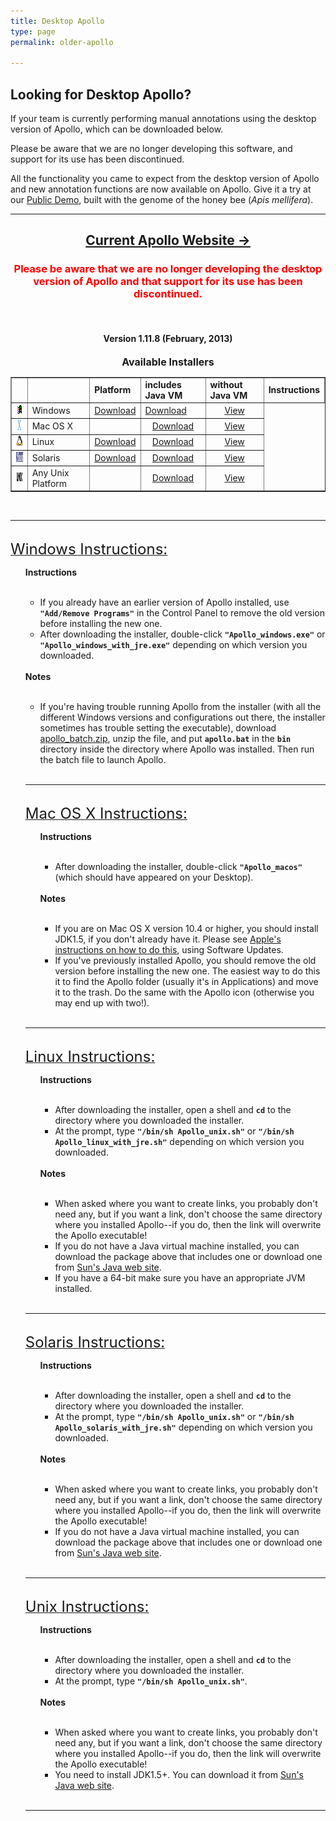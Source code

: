 ```yaml
---
title: Desktop Apollo
type: page
permalink: older-apollo

---
```


## Looking for Desktop Apollo?

If your team is currently performing manual annotations using the desktop version of Apollo, which can be downloaded below.

Please be aware that we are no longer developing this software, and support for its use has been discontinued.

All the functionality you came to expect from the desktop version of Apollo and new annotation functions are now available on Apollo. Give it a try at our [Public Demo](../public-demo/index.md), built with the genome of the honey bee (<i>Apis mellifera</i>).

--- 



<center>
<h2>
<a href="http://genomearchitect.github.io">Current Apollo Website &rarr;</a>
</h2>
<h3 align="center"><font color="red">Please be aware that we are no longer developing the desktop version of Apollo and that support for its use has been discontinued.</font></h3>
<br>
<h4>Version 1.11.8 (February, 2013)</h4>
</center>
<center>
<font size="3"><b>Available Installers</b></font><br>
<table border="1" cellpadding="3" cellspacing="10">
<tr>
<td></td>
<td></td>
<td><b>Platform</b></td>
<td><b>includes Java VM</b></td>
<td><b>without Java VM</b></td>
<td><b>Instructions</b></td>
</tr>
<tr>
<td><center><img src="/images/win.gif" width="26" height="16" alt="Windows" /></center></td>
<td>Windows</td>
<td><center><a href="http://icebox.lbl.gov/apollo/legacy/installers/Apollo_windows_with_jre.exe">Download</a></center></td>
<td><centpermalink: er><a href="http://icebox.lbl.gov/apollo/legacy/installers/Apollo_windows.exe">Download</a></center></td>
<td><center><a href="#windows">View</a></center></td>
</tr>
<tr>
<td><center><img src="/images/macosx.gif" width="26" height="16" alt="MacOS X" /></center></td>
<td>Mac OS X</td>
<td></td>
<td><center><a href="http://icebox.lbl.gov/apollo/legacy/installers/Apollo_macos.dmg">Download</a></center></td>
<td><center><a href="#macosx">View</a></center></td>
</tr>
<tr>
<td><center><img src="/images/linux.gif" width="14" height="16" alt="Linux" /></center></td>
<td>Linux</td>
<td><center><a href="http://icebox.lbl.gov/apollo/legacy/installers/Apollo_linux_with_jre.sh">Download</a></center></td>
<td><center><a href="http://icebox.lbl.gov/apollo/legacy/installers/Apollo_unix.sh">Download</a></center></td>
<td><center><a href="#linux">View</a></center></td>
</tr>
<tr>
<td><center><img src="/images/solaris.gif" width="26" height="16" alt="Solaris" /></center></td>
<td>Solaris</td>
<td><center><a href="http://icebox.lbl.gov/apollo/legacy/installers/Apollo_solaris_with_jre.sh">Download</a></center></td>
<td><center><a href="http://icebox.lbl.gov/apollo/legacy/installers/Apollo_unix.sh">Download</a></center></td>
<td><center><a href="#solaris">View</a></center></td>
</tr>
<tr>
<td><center><img src="/images/unix.gif" width="26" height="16" alt="Unix" /></center></td>
<td>Any Unix Platform</td>
<td></td>
<td><center><a href="http://icebox.lbl.gov/apollo/legacy/installers/Apollo_unix.sh">Download</a></center></td>
<td><center><a href="#unix">View</a></center></td>
</tr>
</table>
</center>
<br>
<hr>
<br>
<a href="#windows" name="windows"> <font size="5">Windows Instructions:</font> </a>
<br>
<ul>
<b>Instructions</b><br>
<br>
<ul>
<li>If you already have an earlier version of Apollo installed, use <code><b>"Add/Remove Programs"</b></code> in the Control Panel to remove the old version before installing the new one.</li>
<li>After downloading the installer, double-click <code><b>"Apollo_windows.exe"</b></code> or <code><b>"Apollo_windows_with_jre.exe"</b></code> depending on which version you downloaded.</li>
</ul>
<br>
<b>Notes</b><br>
<br>
<ul>
<li>If you're having trouble running Apollo from the installer (with all the different Windows versions and configurations out there, the installer sometimes has trouble setting the executable), download <a href="http://icebox.lbl.gov/apollo/legacy/installers/apollo_batch.zip">apollo_batch.zip</a>, unzip the file, and put <code><b>apollo.bat</b></code> in the <code><b>bin</b></code> directory inside the directory where Apollo was installed.  Then run the batch file to launch Apollo.</li>
</ul>
<br>
<hr>
<br>
<a href="#macosx" name="macosx">
<font size="5">Mac OS X Instructions:</font>
</a>
<br>
<ul>
<b>Instructions</b><br>
<br>
<ul>
<li>After downloading the installer, double-click <code><b>"Apollo_macos"</b></code> (which should have appeared on your Desktop).</li>
</ul>
<br>
<b>Notes</b><br>
<br>
<ul>
<li>If you are on Mac OS X version 10.4 or higher, you should install JDK1.5, if you don't already have it. Please see <a href="http://www.apple.com/softwareupdate">Apple's instructions on how to do this</a>, using Software Updates.</li>
<li>If you've previously installed Apollo, you should remove the old version before installing the new one. The easiest way to do this it to find the Apollo folder (usually it's in Applications) and move it to the trash. Do the same with the Apollo icon (otherwise you may end up with two!)</a>.</li>
</ul>
</ul>
<br>
<hr>
<br>

<a href="#linux" name="linux">
<font size="5">Linux Instructions:</font>
</a>
<br>
<ul>
<b>Instructions</b><br>
<br>
<ul>
<li>After downloading the installer, open a shell and <code><b>cd</b></code> to the directory where you downloaded the installer.</li>
<li>At the prompt, type <code><b>"/bin/sh Apollo_unix.sh"</b></code> or <code><b>"/bin/sh Apollo_linux_with_jre.sh"</b></code> depending on which version you downloaded.</li>
</ul>
<br>
<b>Notes</b><br>
<br>
<ul>
<li>When asked where you want to create links, you probably don't need any, but if you want a link, don't choose the same directory where you installed Apollo--if you do, then the link will overwrite the Apollo executable!</li>
<li>If you do not have a Java virtual machine installed, you can download the package above that includes one or download one from <a href="http://java.sun.com/javase/index.jsp">Sun's Java web site</a>.</li>
<li>If you have a 64-bit make sure you have an appropriate JVM installed.</li>
</ul>
</ul>
<br>
<hr>
<br>

<a href="#solaris" name="solaris">
<font size="5">Solaris Instructions:</font>
</a>
<br>
<ul>
<b>Instructions</b><br>
<br>
<ul>
<li>After downloading the installer, open a shell and <code><b>cd</b></code> to the directory where you downloaded the installer.</li>
<li>At the prompt, type <code><b>"/bin/sh Apollo_unix.sh"</b></code> or <code><b>"/bin/sh Apollo_solaris_with_jre.sh"</b></code> depending on which version you downloaded.</li>
</ul>
<br>
<b>Notes</b><br>
<br>
<ul>
<li>When asked where you want to create links, you probably don't need any, but if you want a link, don't choose the same directory where you installed Apollo--if you do, then the link will overwrite the Apollo executable!</li>
<li>If you do not have a Java virtual machine installed, you can download the package above that includes one or download one from <a href="http://java.sun.com/javase/index.jsp">Sun's Java web site</a>.</li>
</ul>
</ul>
<br>
<hr>
<br>

<a href="#unix" name="unix">
<font size="5">Unix Instructions:</font>
</a>
<br>
<ul>
<b>Instructions</b><br>
<br>
<ul>
<li>After downloading the installer, open a shell and <code><b>cd</b></code> to the directory where you downloaded the installer.</li>
<li>At the prompt, type <code><b>"/bin/sh Apollo_unix.sh"</b></code>.</li>
</ul>
<br>
<b>Notes</b><br>
<br>
<ul>
<li>When asked where you want to create links, you probably don't need any, but if you want a link, don't choose the same directory where you installed Apollo--if you do, then the link will overwrite the Apollo executable!</li>
<li>You need to install JDK1.5+.  You can download it from <a href="http://java.sun.com/javase/index.jsp">Sun's Java web site</a>.</li>
</ul>
</ul>
<br>
<hr>
